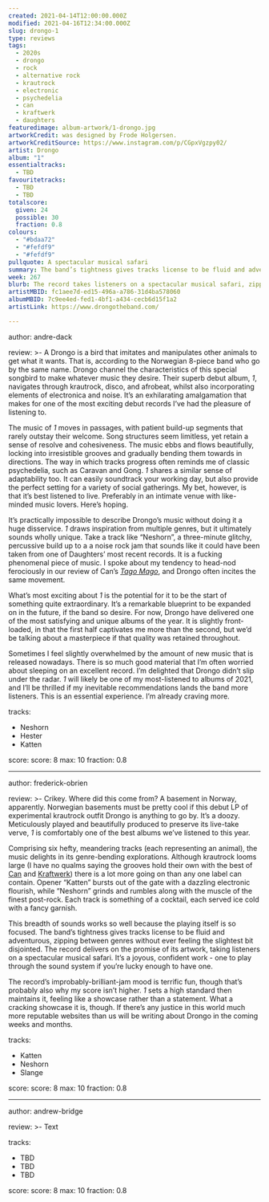 ```yaml
---
created: 2021-04-14T12:00:00.000Z
modified: 2021-04-16T12:34:00.000Z
slug: drongo-1
type: reviews
tags:
  - 2020s
  - drongo
  - rock
  - alternative rock
  - krautrock
  - electronic
  - psychedelia
  - can
  - kraftwerk
  - daughters
featuredimage: album-artwork/1-drongo.jpg
artworkCredit: was designed by Frode Holgersen.
artworkCreditSource: https://www.instagram.com/p/CGpxVgzpy02/
artist: Drongo
album: "1"
essentialtracks:
  - TBD
favouritetracks:
  - TBD
  - TBD
totalscore:
  given: 24
  possible: 30
  fraction: 0.8
colours:
  - "#bdaa72"
  - "#fefdf9"
  - "#fefdf9"
pullquote: A spectacular musical safari
summary: The band’s tightness gives tracks license to be fluid and adventurous, zipping between genres without ever feeling the slightest bit disjointed. The record delivers on the promise of its artwork, taking listeners on a spectacular musical safari.
week: 267
blurb: The record takes listeners on a spectacular musical safari, zipping between genres without ever feeling the slightest bit disjointed.
artistMBID: fc1aee7d-ed15-496a-a786-31d4ba578060
albumMBID: 7c9ee4ed-fed1-4bf1-a434-cecb6d15f1a2
artistLink: https://www.drongotheband.com/

---
```


author: andre-dack

review: >-
  A Drongo is a bird that imitates and manipulates other animals to get what it wants. That is, according to the Norwegian 8-piece band who go by the same name. Drongo channel the characteristics of this special songbird to make whatever music they desire. Their superb debut album, _1_, navigates through krautrock, disco, and afrobeat, whilst also incorporating elements of electronica and noise. It’s an exhilarating amalgamation that makes for one of the most exciting debut records I’ve had the pleasure of listening to.

  The music of _1_ moves in passages, with patient build-up segments that rarely outstay their welcome. Song structures seem limitless, yet retain a sense of resolve and cohesiveness. The music ebbs and flows beautifully, locking into irresistible grooves and gradually bending them towards in directions. The way in which tracks progress often reminds me of classic psychedelia, such as Caravan and Gong. _1_ shares a similar sense of adaptability too. It can easily soundtrack your working day, but also provide the perfect setting for a variety of social gatherings. My bet, however, is that it’s best listened to live. Preferably in an intimate venue with like-minded music lovers. Here’s hoping.

  It’s practically impossible to describe Drongo’s music without doing it a huge disservice. _1_ draws inspiration from multiple genres, but it ultimately sounds wholly unique. Take a track like “Neshorn”, a three-minute glitchy, percussive build up to a a noise rock jam that sounds like it could have been taken from one of Daughters’ most recent records. It is a fucking phenomenal piece of music. I spoke about my tendency to head-nod ferociously in our review of Can’s _[Tago Mago](/reviews/can-tago-mago/)_, and Drongo often incites the same movement.

  What’s most exciting about _1_ is the potential for it to be the start of something quite extraordinary. It’s a remarkable blueprint to be expanded on in the future, if the band so desire. For now, Drongo have delivered one of the most satisfying and unique albums of the year. It is slightly front-loaded, in that the first half captivates me more than the second, but we’d be talking about a masterpiece if that quality was retained throughout.

  Sometimes I feel slightly overwhelmed by the amount of new music that is released nowadays. There is so much good material that I’m often worried about sleeping on an excellent record. I’m delighted that Drongo didn’t slip under the radar. _1_ will likely be one of my most-listened to albums of 2021, and I’ll be thrilled if my inevitable recommendations lands the band more listeners. This is an essential experience. I’m already craving more.

tracks:
  - Neshorn
  - Hester
  - Katten

score:
  score: 8
  max: 10
  fraction: 0.8

---

author: frederick-obrien

review: >-
  Crikey. Where did this come from? A basement in Norway, apparently. Norwegian basements must be pretty cool if this debut LP of experimental krautrock outfit Drongo is anything to go by. It’s a doozy. Meticulously played and beautifully produced to preserve its live-take verve, _1_ is comfortably one of the best albums we’ve listened to this year.

  Comprising six hefty, meandering tracks (each representing an animal), the music delights in its genre-bending explorations. Although krautrock looms large (I have no qualms saying the grooves hold their own with the best of [Can](/reviews/can-tago-mago/) and [Kraftwerk](/reviews/kraftwerk-the-man-machine/)) there is a lot more going on than any one label can contain. Opener “Katten” bursts out of the gate with a dazzling electronic flourish, while “Neshorn” grinds and rumbles along with the muscle of the finest post-rock. Each track is something of a cocktail, each served ice cold with a fancy garnish. 

  This breadth of sounds works so well because the playing itself is so focused. The band’s tightness gives tracks license to be fluid and adventurous, zipping between genres without ever feeling the slightest bit disjointed. The record delivers on the promise of its artwork, taking listeners on a spectacular musical safari. It’s a joyous, confident work - one to play through the sound system if you’re lucky enough to have one. 

  The record’s improbably-brilliant-jam mood is terrific fun, though that’s probably also why my score isn’t higher. _1_ sets a high standard then maintains it, feeling like a showcase rather than a statement. What a cracking showcase it is, though. If there’s any justice in this world much more reputable websites than us will be writing about Drongo in the coming weeks and months.

tracks:
  - Katten
  - Neshorn
  - Slange

score:
  score: 8
  max: 10
  fraction: 0.8

---

author: andrew-bridge

review: >-
  Text

tracks:
  - TBD
  - TBD
  - TBD

score:
  score: 8
  max: 10
  fraction: 0.8